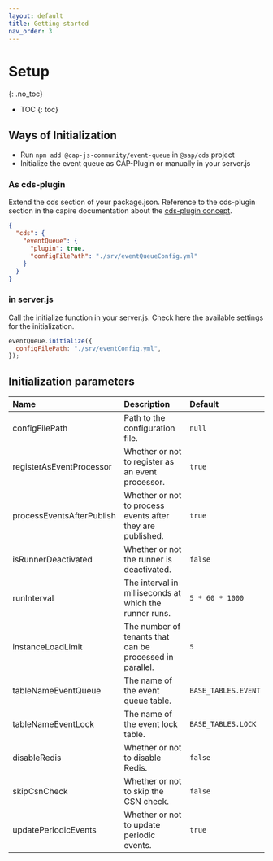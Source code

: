 ```yaml
---
layout: default
title: Getting started
nav_order: 3
---
```


<!-- prettier-ignore-start -->
# Setup
{: .no_toc}
<!-- prettier-ignore-end -->

<!-- prettier-ignore -->
- TOC
{: toc}

## Ways of Initialization

- Run `npm add @cap-js-community/event-queue` in `@sap/cds` project
- Initialize the event queue as CAP-Plugin or manually in your server.js

### As cds-plugin

Extend the cds section of your package.json. Reference to the cds-plugin section in the capire documentation about the
[cds-plugin concept](https://cap.cloud.sap/docs/releases/march23#new-cds-plugin-technique).

```json
{
  "cds": {
    "eventQueue": {
      "plugin": true,
      "configFilePath": "./srv/eventQueueConfig.yml"
    }
  }
}
```

### in server.js

Call the initialize function in your server.js. Check here the available settings for the initialization.
```js
eventQueue.initialize({
  configFilePath: "./srv/eventConfig.yml",
});
```

## Initialization parameters

| Name                      | Description                                                | Default             |
|:--------------------------|:-----------------------------------------------------------|:--------------------|
| configFilePath            | Path to the configuration file.                            | `null`              |
| registerAsEventProcessor  | Whether or not to register as an event processor.          | `true`              |
| processEventsAfterPublish | Whether or not to process events after they are published. | `true`              |
| isRunnerDeactivated       | Whether or not the runner is deactivated.                  | `false`             |
| runInterval               | The interval in milliseconds at which the runner runs.     | `5 * 60 * 1000`     |
| instanceLoadLimit         | The number of tenants that can be processed in parallel.   | `5`                 |
| tableNameEventQueue       | The name of the event queue table.                         | `BASE_TABLES.EVENT` |
| tableNameEventLock        | The name of the event lock table.                          | `BASE_TABLES.LOCK`  |
| disableRedis              | Whether or not to disable Redis.                           | `false`             |
| skipCsnCheck              | Whether or not to skip the CSN check.                      | `false`             |
| updatePeriodicEvents      | Whether or not to update periodic events.                  | `true`              |
